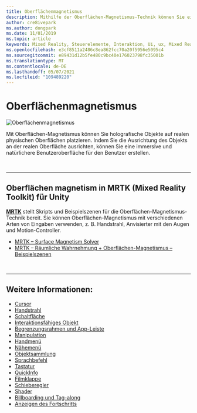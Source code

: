 ```yaml
---
title: Oberflächenmagnetismus
description: Mithilfe der Oberflächen-Magnetismus-Technik können Sie ein holografisches Objekt auf einer realen physischen Oberfläche platzieren.
author: cre8ivepark
ms.author: dongpark
ms.date: 11/01/2019
ms.topic: article
keywords: Mixed Reality, Steuerelemente, Interaktion, Ui, ux, Mixed Reality-Headset, Windows Mixed Reality-Headset, Virtual Reality-Headset, HoloLens, MRTK, Mixed Reality Toolkit, Oberflächen-Magnetismus
ms.openlocfilehash: e3cf8511a2486c8ea862fcc70a20f5956e5095c4
ms.sourcegitcommit: e89431d12b5fe480c9bc40e176023798fc35001b
ms.translationtype: MT
ms.contentlocale: de-DE
ms.lasthandoff: 05/07/2021
ms.locfileid: "109489220"
---
```

# <a name="surface-magnetism"></a>Oberflächenmagnetismus

![Oberflächenmagnetismus](images/MRTK_SurfaceMagnetism.gif)

Mit Oberflächen-Magnetismus können Sie holografische Objekte auf realen physischen Oberflächen platzieren. Indem Sie die Ausrichtung des Objekts an der realen Oberfläche ausrichten, können Sie eine immersive und natürlichere Benutzeroberfläche für den Benutzer erstellen.

<br>

---

## <a name="surface-magnetism-in-mrtk-mixed-reality-toolkit-for-unity"></a>Oberflächen magnetism in MRTK (Mixed Reality Toolkit) für Unity

**[MRTK](https://github.com/Microsoft/MixedRealityToolkit-Unity)** stellt Skripts und Beispielszenen für die Oberflächen-Magnetismus-Technik bereit. Sie können Oberflächen-Magnetismus mit verschiedenen Arten von Eingaben verwenden, z. B. Handstrahl, Anvisierter mit den Augen und Motion-Controller.

* [MRTK – Surface Magnetism Solver](https://docs.microsoft.com/windows/mixed-reality/mrtk-unity/features/ux-building-blocks/solvers/solver#surfacemagnetism)
* [MRTK – Räumliche Wahrnehmung + Oberflächen-Magnetismus – Beispielszenen](https://github.com/microsoft/MixedRealityToolkit-Unity/blob/main/Assets/MRTK/Examples/Demos/Solvers/Scenes/SurfaceMagnetismSpatialAwarenessExample.unity)

<br>

---

## <a name="see-also"></a>Weitere Informationen:

* [Cursor](cursors.md)
* [Handstrahl](point-and-commit.md)
* [Schaltfläche](button.md)
* [Interaktionsfähiges Objekt](interactable-object.md)
* [Begrenzungsrahmen und App-Leiste](app-bar-and-bounding-box.md)
* [Manipulation](direct-manipulation.md)
* [Handmenü](hand-menu.md)
* [Nähemenü](near-menu.md)
* [Objektsammlung](object-collection.md)
* [Sprachbefehl](voice-input.md)
* [Tastatur](keyboard.md)
* [QuickInfo](tooltip.md)
* [Filmklappe](slate.md)
* [Schieberegler](slider.md)
* [Shader](shader.md)
* [Billboarding und Tag-along](billboarding-and-tag-along.md)
* [Anzeigen des Fortschritts](progress.md)
